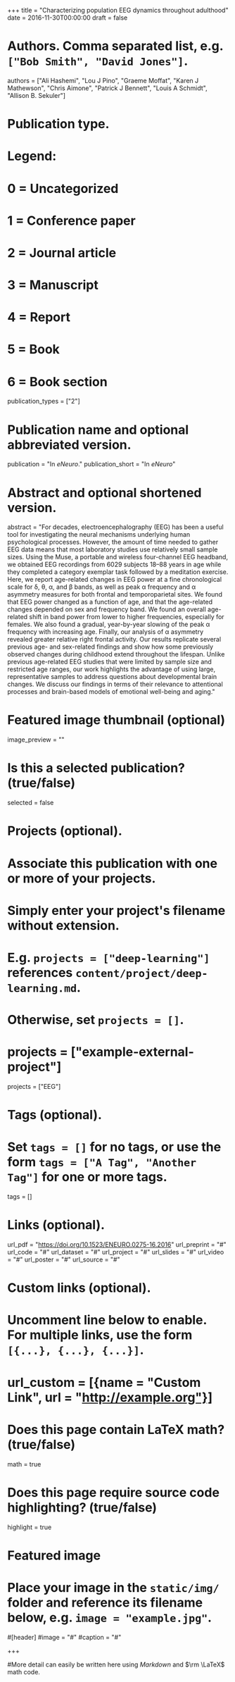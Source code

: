 +++
title = "Characterizing population EEG dynamics throughout adulthood"
date = 2016-11-30T00:00:00
draft = false

# Authors. Comma separated list, e.g. `["Bob Smith", "David Jones"]`.
authors = ["Ali Hashemi", "Lou J Pino", "Graeme Moffat", "Karen J Mathewson", "Chris Aimone", "Patrick J Bennett", "Louis A Schmidt", "Allison B. Sekuler"]

# Publication type.
# Legend:
# 0 = Uncategorized
# 1 = Conference paper
# 2 = Journal article
# 3 = Manuscript
# 4 = Report
# 5 = Book
# 6 = Book section
publication_types = ["2"]

# Publication name and optional abbreviated version.
publication = "In *eNeuro*."
publication_short = "In *eNeuro*"

# Abstract and optional shortened version.
abstract = "For decades, electroencephalography (EEG) has been a useful tool for investigating the neural mechanisms underlying human psychological processes. However, the amount of time needed to gather EEG data means that most laboratory studies use relatively small sample sizes. Using the Muse, a portable and wireless four-channel EEG headband, we obtained EEG recordings from 6029 subjects 18–88 years in age while they completed a category exemplar task followed by a meditation exercise. Here, we report age-related changes in EEG power at a fine chronological scale for δ, θ, α, and β bands, as well as peak α frequency and α asymmetry measures for both frontal and temporoparietal sites. We found that EEG power changed as a function of age, and that the age-related changes depended on sex and frequency band. We found an overall age-related shift in band power from lower to higher frequencies, especially for females. We also found a gradual, year-by-year slowing of the peak α frequency with increasing age. Finally, our analysis of α asymmetry revealed greater relative right frontal activity. Our results replicate several previous age- and sex-related findings and show how some previously observed changes during childhood extend throughout the lifespan. Unlike previous age-related EEG studies that were limited by sample size and restricted age ranges, our work highlights the advantage of using large, representative samples to address questions about developmental brain changes. We discuss our findings in terms of their relevance to attentional processes and brain-based models of emotional well-being and aging."

# Featured image thumbnail (optional)
image_preview = ""

# Is this a selected publication? (true/false)
selected = false

# Projects (optional).
#   Associate this publication with one or more of your projects.
#   Simply enter your project's filename without extension.
#   E.g. `projects = ["deep-learning"]` references `content/project/deep-learning.md`.
#   Otherwise, set `projects = []`.
# projects = ["example-external-project"]
projects = ["EEG"]

# Tags (optional).
#   Set `tags = []` for no tags, or use the form `tags = ["A Tag", "Another Tag"]` for one or more tags.
tags = []

# Links (optional).
url_pdf = "https://doi.org/10.1523/ENEURO.0275-16.2016"
url_preprint = "#"
url_code = "#"
url_dataset = "#"
url_project = "#"
url_slides = "#"
url_video = "#"
url_poster = "#"
url_source = "#"

# Custom links (optional).
#   Uncomment line below to enable. For multiple links, use the form `[{...}, {...}, {...}]`.
# url_custom = [{name = "Custom Link", url = "http://example.org"}]

# Does this page contain LaTeX math? (true/false)
math = true

# Does this page require source code highlighting? (true/false)
highlight = true

# Featured image
# Place your image in the `static/img/` folder and reference its filename below, e.g. `image = "example.jpg"`.
#[header]
#image = "#"
#caption = "#"

+++

#More detail can easily be written here using *Markdown* and $\rm \LaTeX$ math code.
